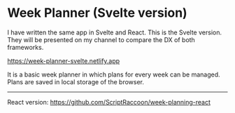 # Week Planner (Svelte version)

I have written the same app in Svelte and React. This is the Svelte version. They will be presented on my channel to compare the DX of both frameworks.

https://week-planner-svelte.netlify.app

It is a basic week planner in which plans for every week can be managed. Plans are saved in local storage of the browser.

---

React version: https://github.com/ScriptRaccoon/week-planning-react
